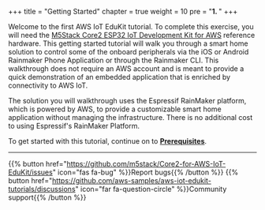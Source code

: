 +++
title = "Getting Started"
chapter = true
weight = 10
pre = "<b>1. </b>"
+++

Welcome to the first AWS IoT EduKit tutorial. To complete this exercise, you will need the [M5Stack Core2 ESP32 IoT Development Kit for AWS](https://www.amazon.com/dp/B08NP5LVFH) reference hardware. This getting started tutorial will walk you through a smart home solution to control some of the onboard peripherals via the iOS or Android Rainmaker Phone Application or through the Rainmaker CLI. This walkthrough does not require an AWS account and is meant to provide a quick demonstration of an embedded application that is enriched by connectivity to AWS IoT.

The solution you will walkthrough uses the Espressif RainMaker platform, which is powered by AWS, to provide a customizable smart home application without managing the infrastructure. There is no additional cost to using Espressif's RainMaker Platform.

To get started with this tutorial, continue on to [**Prerequisites**](/en_uk/getting-started/prerequisites.html).

---
{{% button href="https://github.com/m5stack/Core2-for-AWS-IoT-EduKit/issues" icon="fas fa-bug" %}}Report bugs{{% /button %}} {{% button href="https://github.com/aws-samples/aws-iot-edukit-tutorials/discussions" icon="far fa-question-circle" %}}Community support{{% /button %}}